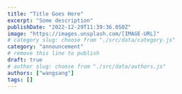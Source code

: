 ```yaml
---
title: "Title Goes Here"
excerpt: "Some description"
publishDate: "2022-12-29T11:39:36.050Z"
image: "https://images.unsplash.com/[IMAGE-URL]"
# category slug: choose from "./src/data/category.js"
category: "announcement"
# remove this line to publish
draft: true
# author slug: choose from "./src/data/authors.js"
authors: ["wangsang"]
tags: []
---
```

